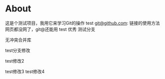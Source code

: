# About
这是个测试项目，我用它来学习Git的操作
test git@github.com: 链接的使用方法
网页都没网了，git@还能用
test
优秀
测试分支

无冲突合并库

test分支修改

test修改2

test修改3
test修改4
